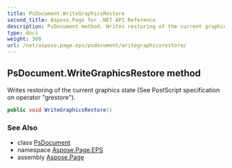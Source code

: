 ```yaml
---
title: PsDocument.WriteGraphicsRestore
second_title: Aspose.Page for .NET API Reference
description: PsDocument method. Writes restoring of the current graphics state See PostScript specification on operator grestore
type: docs
weight: 360
url: /net/aspose.page.eps/psdocument/writegraphicsrestore/
---
```

## PsDocument.WriteGraphicsRestore method

Writes restoring of the current graphics state (See PostScript specification on operator "grestore").

```csharp
public void WriteGraphicsRestore()
```

### See Also

* class [PsDocument](../)
* namespace [Aspose.Page.EPS](../../psdocument/)
* assembly [Aspose.Page](../../../)


